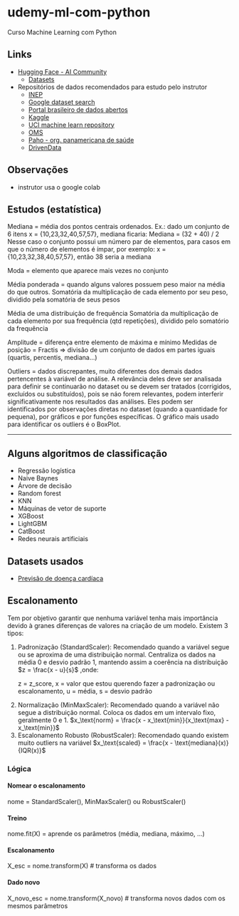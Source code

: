 # udemy-ml-com-python
Curso Machine Learning com Python

## Links
- [Hugging Face - AI Community](https://huggingface.co/)
    - [Datasets](https://huggingface.co/datasets)
- Repositórios de dados recomendados para estudo pelo instrutor
    - [INEP](https://www.gov.br/inep/pt-br/acesso-a-informacao/dados-abertos/microdados)
    - [Google dataset search](https://datasetsearch.research.google.com)
    - [Portal brasileiro de dados abertos](https://www.dados.gov.br)
    - [Kaggle](https://www.kaggle.com)
    - [UCI machine learn repository](https://archive.ics.uci.edu/ml/index.php)
    - [OMS](https://www.who.int)
    - [Paho - org. panamericana de saúde](https://www.paho.org/en)
    - [DrivenData](https://www.drivendata.org)

## Observações
- instrutor usa o google colab

## Estudos (estatística)

Mediana = média dos pontos centrais ordenados. Ex.: dado um conjunto de 6 itens x = {10,23,32,40,57,57}, mediana ficaria:
Mediana = (32 + 40) / 2
Nesse caso o conjunto possui um número par de elementos, para casos em que o número de elementos é ímpar, por exemplo:
x = {10,23,32,38,40,57,57}, então 38 seria a mediana

Moda = elemento que aparece mais vezes no conjunto

Média ponderada = quando alguns valores possuem peso maior na média do que outros. 
Somatória da multiplicação de cada elemento por seu peso, dividido pela somatória de seus pesos

Média de uma distribuição de frequência
Somatória da multiplicação de cada elemento por sua frequência (qtd repetições), dividido pelo somatório da frequência

Amplitude = diferença entre elemento de máxima e mínimo
Medidas de posição = Fractis => divisão de um conjunto de dados em partes iguais (quartis, percentis, mediana...)

Outliers = dados discrepantes, muito diferentes dos demais dados pertencentes à variável de análise.
A relevância deles deve ser analisada para definir se continuarão no dataset ou se devem ser tratados (corrigidos, excluídos ou substituídos),
pois se náo forem relevantes, podem interferir significativamente nos resultados das análises.
Eles podem ser identificados por observações diretas no dataset (quando a quantidade for pequena), por gráficos e por funções específicas.
O gráfico mais usado para identificar os outliers é o BoxPlot.

---

## Alguns algoritmos de classificação
- Regressão logística
- Naive Baynes
- Árvore de decisão
- Random forest
- KNN
- Máquinas de vetor de suporte
- XGBoost
- LightGBM
- CatBoost
- Redes neurais artificiais

## Datasets usados
- [Previsão de doença cardíaca](https://www.kaggle.com/fedesoriano/heart-failure-prediction/version/1)

## Escalonamento
Tem por objetivo garantir que nenhuma variável tenha mais importância devido à granes diferenças de valores na criação de um modelo. 
Existem 3 tipos:
1. Padronização (StandardScaler): 
    Recomendado quando a variável segue ou se aproxima de uma distribuição normal.
    Centraliza os dados na média 0 e desvio padrão 1, mantendo assim a coerência na distribuição
    $z = \frac{x - u}{s}$ ,onde:<p>z = z_score, 
    x = valor que estou querendo fazer a padronizaçào ou escalonamento, 
    u = média, 
    s = desvio padrão
    </p>
2. Normalização (MinMaxScaler):
    Recomendado quando a variável não segue a distribuição normal. Coloca os dados em um intervalo fixo, geralmente 0 e 1.
    $x_\text{norm} = \frac{x - x_\text{min}}{x_\text{max} - x_\text{min}}$
3. Escalonamento Robusto (RobustScaler):
    Recomendado quando existem muito outliers na variável
    $x_\text{scaled} = \frac{x - \text{mediana}(x)}{IQR(x)}$

### Lógica
#### Nomear o escalonamento
nome = StandardScaler(), MinMaxScaler() ou RobustScaler()

#### Treino
nome.fit(X) = aprende os parâmetros (média, mediana, máximo, ...)

#### Escalonamento
X_esc = nome.transform(X) # transforma os dados

#### Dado novo
X_novo_esc = nome.transform(X_novo) # transforma novos dados com os mesmos parâmetros